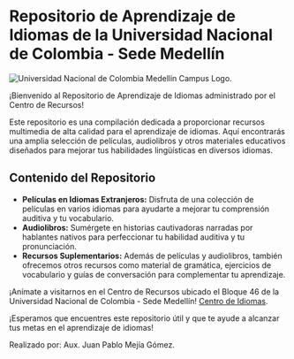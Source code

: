 # **Repositorio de Aprendizaje de Idiomas de la Universidad Nacional de Colombia - Sede Medellín**
![Universidad Nacional de Colombia Medellin Campus Logo.](https://upload.wikimedia.org/wikipedia/commons/5/53/UNAL_Aplicaci%C3%B3n_Medell%C3%ADn.svg)

¡Bienvenido al Repositorio de Aprendizaje de Idiomas administrado por el Centro de Recursos!

Este repositorio es una compilación dedicada a proporcionar recursos multimedia de alta calidad para el aprendizaje de idiomas. Aquí encontrarás una amplia selección de películas, audiolibros y otros materiales educativos diseñados para mejorar tus habilidades lingüísticas en diversos idiomas.

## Contenido del Repositorio

- **Películas en Idiomas Extranjeros:** Disfruta de una colección de películas en varios idiomas para ayudarte a mejorar tu comprensión auditiva y tu vocabulario.
- **Audiolibros:** Sumérgete en historias cautivadoras narradas por hablantes nativos para perfeccionar tu habilidad auditiva y tu pronunciación.
- **Recursos Suplementarios:** Además de películas y audiolibros, también ofrecemos otros recursos como material de gramática, ejercicios de vocabulario y guías de conversación para complementar tu aprendizaje.

¡Anímate a visitarnos en el Centro de Recursos ubicado el Bloque 46 de la Universidad Nacional de Colombia - Sede Medellín! [Centro de Idiomas](https://centrodeidiomas.medellin.unal.edu.co/es/).

¡Esperamos que encuentres este repositorio útil y que te ayude a alcanzar tus metas en el aprendizaje de idiomas!

Realizado por: Aux. Juan Pablo Mejía Gómez.

